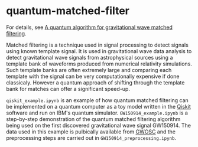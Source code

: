 # quantum-matched-filter

For details, see [A quantum algorithm for gravitational wave matched filtering](https://journals.aps.org/prresearch/abstract/10.1103/PhysRevResearch.4.023006).

Matched filtering is a technique used in signal processing to detect signals using known template signal. It is used in gravitational wave data analysis to detect gravitational wave signals from astrophysical sources using a template bank of waveforms produced from numerical relativity simulations. Such template banks are often extremely large and comparing each template with the signal can be very computationally expensive if done classicaly. However a quantum approach of shifting through the template bank for matches can offer a significant speed-up. 

`qiskit_example.ipynb` is an example of how quantum matched filtering can be implemented on a quantum computer as a toy model written in the [Qiskit](https://qiskit.org/) software and run on IBM's quantum simulator. `GW150914_example.ipynb` is a step-by-step demonstration of the quantum matched filtering algorithm being used on the first discovered gravitational wave signal GW150914. The data used in this example is pulbically available from [GWOSC](https://www.gw-openscience.org/about/) and the preprocessing steps are carried out in `GW150914_preprocessing.ipynb`.
